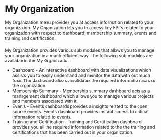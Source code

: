 # My Organization

My Organization menu provides you at access information related to your organization. My Organization lets you to access key KPI's related to your organization with respect to dashboard, membership summary, events and training and certification.

###  <a href="sub-modules-in-my-organization" id="sub-modules-in-my-organization"></a>

My Organization provides various sub modules that allows you to manage your organization in a much efficient way. The following sub modules are available in the My Organization:

* Dashboard - An interactive dashboard with data visualizations which assists you to easily understand and monitor the data with out much fuss. The dashboard also consolidates the required information across the organization.
* Membership Summary - Membership summary dashboard acts as a management dashboard which allows you to manage various projects and members associated with it.
* Events - Events dashboards provides a insights related to the open source events. Events dashboard provides instant access to critical information related to events.
* Training and Certification - Training and Certification dashboard provides you all the required information related to the the training and certifications that has been carried out in your organization.
